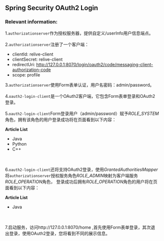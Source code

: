 ## Spring Security OAuth2 Login

### Relevant information:
1.`authorizationserver`作为授权服务器，提供自定义/userInfo用户信息端点。
<br><br>
2.`authorizationserver`注册了一个客户端：
- clientId: relive-client
- clientSecret: relive-client
- redirectUri: http://127.0.0.1:8070/login/oauth2/code/messaging-client-authorization-code
- scope: profile

3.`authorizationserver`使用Form表单认证，用户名密码：admin/password。
<br><br>
4.`oauth2-login-client`是一个OAuth2客户端，它包含Form表单登录和OAuth2登录。
<br><br>
5.`oauth2-login-client`Form登录用户（admin/password）赋予*ROLE_SYSTEM*角色，拥有该角色的用户登录成功将在页面看到以下内容：

**Article List**
- Java
- Python
- C++

<br><br>
6.`oauth2-login-client`还将支持OAuth2登录，使用*GrantedAuthoritiesMapper*将`authorizationserver`授权服务角色*ROLE_ADMIN*映射为客户端服务*ROLE_OPERATION*角色，
登录成功后拥有*ROLE_OPERATION*角色的用户将在页面看到以下内容：
  
**Article List**
- Java

<br><br>
7.启动服务，访问http://127.0.0.1:8070/home ,首先使用Form表单登录，其次退出登录，使用OAuth2登录，您将看到不同的展示信息。